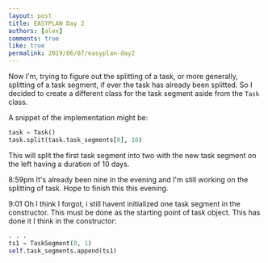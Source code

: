 ```yaml
---
layout: post
title: EASYPLAN Day 2
authors: [alex]
comments: true
like: true
permalink: 2019/06/07/easyplan-day2
---
```

Now I'm, trying to figure out the splitting of a task, or more generally, splitting of a task segment, if ever the task has already been splitted. So I decided to create a different class for the task segment aside from the ```Task``` class.

A snippet of the implementation might be:

```python
task = Task()
task.split(task.task_segments[0], 10)
```

This will split the first task segment into two with the new task segment on the left having a duration of 10 days.

8:59pm
It's already been nine in the evening and I'm still working on the splitting of task. Hope to finish this this evening.

9:01
Oh I think I forgot, i still havent initialized one task segment in the constructor. This must be done as the starting point of task object. This has done it I think in the constructor:

```python
. . .
ts1 = TaskSegment(0, 1)
self.task_segments.append(ts1)
```
